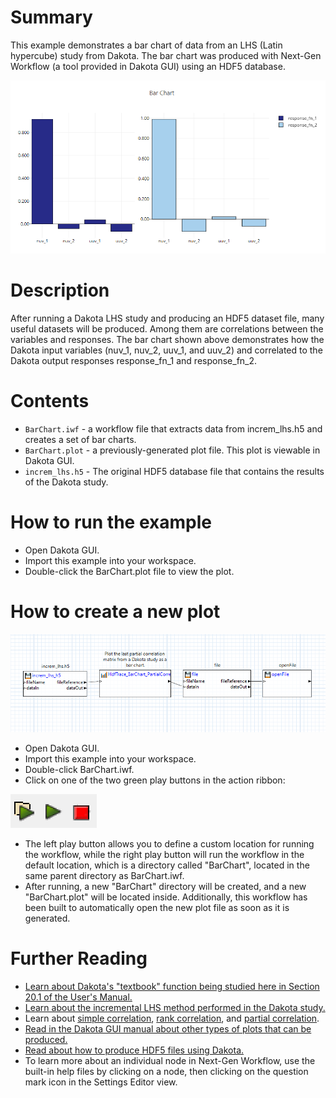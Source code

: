 # Summary

This example demonstrates a bar chart of data from an LHS (Latin hypercube) study from Dakota.  The bar chart was produced with Next-Gen Workflow (a tool provided in Dakota GUI) using an HDF5 database.

![alt text](img/bar_chart.png "Example plot")
 
# Description

After running a Dakota LHS study and producing an HDF5 dataset file, many useful datasets will be produced.  Among them are correlations between the variables and responses.  The bar chart shown above demonstrates how the Dakota input variables (nuv\_1, nuv\_2, uuv\_1, and uuv\_2) and correlated to the Dakota output responses response\_fn\_1 and response\_fn\_2.

# Contents

- `BarChart.iwf` - a workflow file that extracts data from increm_lhs.h5 and creates a set of bar charts.
- `BarChart.plot` - a previously-generated plot file.  This plot is viewable in Dakota GUI.
- `increm_lhs.h5` - The original HDF5 database file that contains the results of the Dakota study.

# How to run the example

- Open Dakota GUI.
- Import this example into your workspace.
- Double-click the BarChart.plot file to view the plot.

# How to create a new plot

![alt text](img/workflow.png "The workflow")

- Open Dakota GUI.
- Import this example into your workspace.
- Double-click BarChart.iwf.
- Click on one of the two green play buttons in the action ribbon:

![alt text](img/workflowActions.png "Workflow actions")

- The left play button allows you to define a custom location for running the workflow, while the right play button will run the workflow in the default location, which is a directory called "BarChart", located in the same parent directory as BarChart.iwf.
- After running, a new "BarChart" directory will be created, and a new "BarChart.plot" will be located inside.  Additionally, this workflow has been built to automatically open the new plot file as soon as it is generated.

# Further Reading

- [Learn about Dakota's "textbook" function being studied here in Section 20.1 of the User's Manual.](https://dakota.sandia.gov/sites/default/files/docs/6.14/Users-6.14.0.pdf)
- [Learn about the incremental LHS method performed in the Dakota study.](https://dakota.sandia.gov//sites/default/files/docs/latest_release/html-ref/method-sampling-refinement_samples.html)
- Learn about [simple correlation](https://en.wikipedia.org/wiki/Correlation_and_dependence), [rank correlation](https://en.wikipedia.org/wiki/Rank_correlation), and [partial correlation](https://en.wikipedia.org/wiki/Partial_correlation).
- [Read in the Dakota GUI manual about other types of plots that can be produced.](https://dakota.sandia.gov/content/chartreuse-1)
- [Read about how to produce HDF5 files using Dakota.](https://dakota.sandia.gov/content/hdf-0)
- To learn more about an individual node in Next-Gen Workflow, use the built-in help files by clicking on a node, then clicking on the question mark icon in the Settings Editor view.